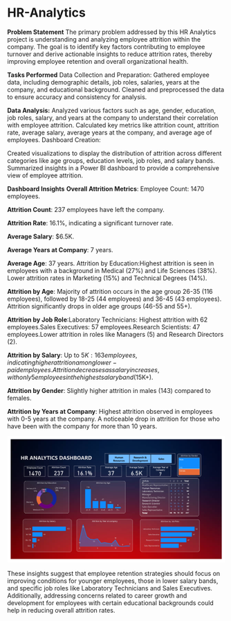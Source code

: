 # HR-Analytics

**Problem Statement**
The primary problem addressed by this HR Analytics project is understanding and analyzing employee attrition within the company. The goal is to identify key factors contributing to employee turnover and derive actionable insights to reduce attrition rates, thereby improving employee retention and overall organizational health.

**Tasks Performed**
Data Collection and Preparation:
Gathered employee data, including demographic details, job roles, salaries, years at the company, and educational background.
Cleaned and preprocessed the data to ensure accuracy and consistency for analysis.

**Data Analysis:**
Analyzed various factors such as age, gender, education, job roles, salary, and years at the company to understand their correlation with employee attrition.
Calculated key metrics like attrition count, attrition rate, average salary, average years at the company, and average age of employees.
Dashboard Creation:

Created visualizations to display the distribution of attrition across different categories like age groups, education levels, job roles, and salary bands.
Summarized insights in a Power BI dashboard to provide a comprehensive view of employee attrition.

**Dashboard Insights**
**Overall Attrition Metrics**: Employee Count: 1470 employees.


**Attrition Count**: 237 employees have left the company.


**Attrition Rate**: 16.1%, indicating a significant turnover rate.


**Average Salary**: $6.5K.


**Average Years at Company**: 7 years.


**Average Age**: 37 years.
Attrition by Education:Highest attrition is seen in employees with a background in Medical (27%) and Life Sciences (38%).
Lower attrition rates in Marketing (15%) and Technical Degrees (14%).


**Attrition by Age**: Majority of attrition occurs in the age group 26-35 (116 employees), followed by 18-25 (44 employees) and 36-45 (43 employees).
Attrition significantly drops in older age groups (46-55 and 55+).


**Attrition by Job Role**:Laboratory Technicians: Highest attrition with 62 employees.Sales Executives: 57 employees.Research Scientists: 47 employees.Lower attrition in roles like Managers (5) and Research Directors (2).


**Attrition by Salary**: Up to $5K: 163 employees, indicating higher attrition among lower-paid employees. Attrition decreases as salary increases, with only 5 employees in the highest salary band ($15K+).


**Attrition by Gender**: Slightly higher attrition in males (143) compared to females.


**Attrition by Years at Company**: Highest attrition observed in employees with 0-5 years at the company. A noticeable drop in attrition for those who have been with the company for more than 10 years.

![Dashboard](https://github.com/Pratiksha-Analyst/HR-Analytics/blob/main/HR_Analytics_page-0001.jpg)


These insights suggest that employee retention strategies should focus on improving conditions for younger employees, those in lower salary bands, and specific job roles like Laboratory Technicians and Sales Executives. Additionally, addressing concerns related to career growth and development for employees with certain educational backgrounds could help in reducing overall attrition rates.
